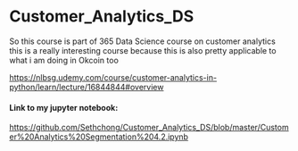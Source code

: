 # Customer_Analytics_DS

So this course is part of 365 Data Science course on customer analytics 
this is a really interesting course because this is also pretty applicable to what i am doing in Okcoin too 

https://nlbsg.udemy.com/course/customer-analytics-in-python/learn/lecture/16844844#overview

#### Link to my jupyter notebook: 
https://github.com/Sethchong/Customer_Analytics_DS/blob/master/Customer%20Analytics%20Segmentation%204.2.ipynb


